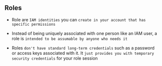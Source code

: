 ## Roles

- Role are `IAM identities` you can `create in your account that has specific permissions`

- Instead of being uniquely associated with one person like an IAM user, a role is `intended to be assumable by anyone who needs it`

- Roles `don't have standard long-term credentials` such as a password or access keys associated with it. It `just provides you with temporary security credentials` for your role session
